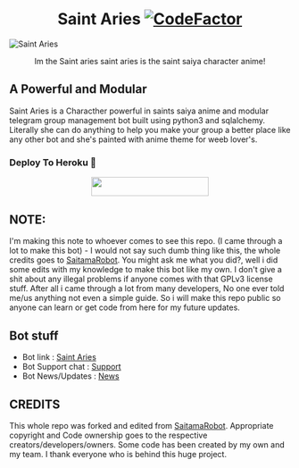 <center>
  <h1> 
    Saint Aries <a href="https://www.codefactor.io/repository/github/idzero23/saintaries"><img src="https://www.codefactor.io/repository/github/idzero23/saintaries/badge?s=745e055fa302e5a4447c78cc7209bfcac5798841" alt="CodeFactor" /></a>
  </h1>
</center>

![Saint Aries](https://telegra.ph/file/1535401e82bc8b4fbfa41.jpg)



<p>
  <center>
   Im the Saint aries saint aries is the saint saiya character anime!
  </center>
</p>



## A Powerful and Modular

Saint Aries is a Characther powerful in saints saiya anime and modular telegram group management bot built using python3 and sqlalchemy. Literally she can do anything to help you make your group a better place like any other bot and she's painted with anime theme for weeb lover's.

### Deploy To Heroku 📡</h4>

<p align="center"><a href="https://heroku.com/deploy?template=https://github.com/CrePavan/ariesss"> <img src="https://img.shields.io/badge/Deploy%20To%20Heroku-blueviolet?style=for-the-badge&logo=heroku" width="210" height="34.45"/></a></p>

## NOTE:

  I'm making this note to whoever comes to see this repo. (I came through a lot to make this bot) - I would not say such dumb thing like this, the whole credits goes to [SaitamaRobot](https://github.com/AnimeKaizoku/SaitamaRobot). You might ask me what you did?, well i did some edits with my knowledge to make this bot like my own. I don't give a shit about any illegal problems if anyone comes with that GPLv3 license stuff. After all i came through a lot from many developers, No one ever told me/us anything not even a simple guide. So i will make this repo public so anyone can learn or get code from here for my future updates.
## Bot stuff

* Bot link : [Saint Aries](https://t.me/idzeroid_bot)
* Bot Support chat : [Support](https://t.me/IDZEROIDSUPPORT)
* Bot News/Updates : [News](https://t.me/IDZEROID)

## CREDITS

This whole repo was forked and edited from [SaitamaRobot](https://github.com/AnimeKaizoku/SaitamaRobot). 
Appropriate copyright and Code ownership goes to the respective creators/developers/owners.
Some code has been created by my own and my team.
I thank everyone who is behind this huge project. 
